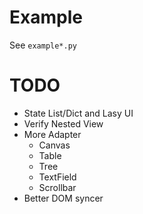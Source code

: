 # Example
See `example*.py`

# TODO
* State List/Dict and Lasy UI
* Verify Nested View
* More Adapter
    * Canvas
    * Table
    * Tree
    * TextField
    * Scrollbar
* Better DOM syncer
